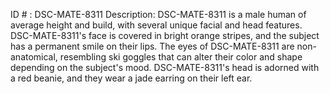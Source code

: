 ID # : DSC-MATE-8311
Description: DSC-MATE-8311 is a male human of average height and build, with several unique facial and head features. DSC-MATE-8311's face is covered in bright orange stripes, and the subject has a permanent smile on their lips. The eyes of DSC-MATE-8311 are non-anatomical, resembling ski goggles that can alter their color and shape depending on the subject's mood. DSC-MATE-8311's head is adorned with a red beanie, and they wear a jade earring on their left ear.